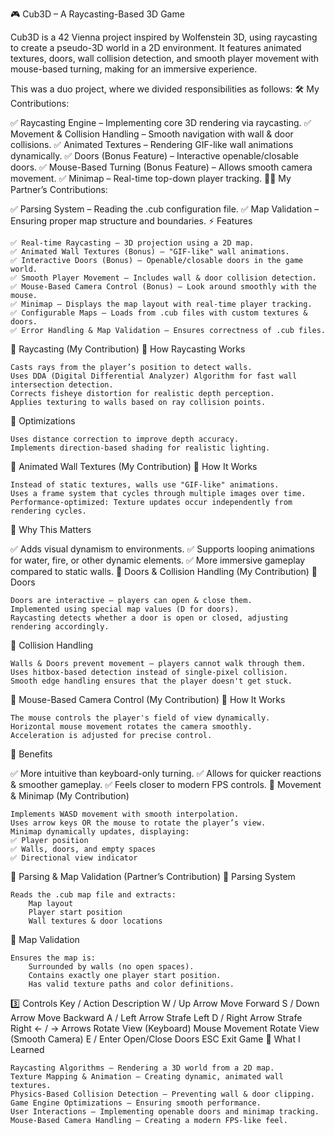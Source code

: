 🎮 Cub3D – A Raycasting-Based 3D Game

Cub3D is a 42 Vienna project inspired by Wolfenstein 3D, using raycasting to create a pseudo-3D world in a 2D environment. It features animated textures, doors, wall collision detection, and smooth player movement with mouse-based turning, making for an immersive experience.

This was a duo project, where we divided responsibilities as follows:
🛠 My Contributions:

✅ Raycasting Engine – Implementing core 3D rendering via raycasting.
✅ Movement & Collision Handling – Smooth navigation with wall & door collisions.
✅ Animated Textures – Rendering GIF-like wall animations dynamically.
✅ Doors (Bonus Feature) – Interactive openable/closable doors.
✅ Mouse-Based Turning (Bonus Feature) – Allows smooth camera movement.
✅ Minimap – Real-time top-down player tracking.
👩‍💻 My Partner’s Contributions:

✅ Parsing System – Reading the .cub configuration file.
✅ Map Validation – Ensuring proper map structure and boundaries.
⚡ Features

    ✅ Real-time Raycasting – 3D projection using a 2D map.
    ✅ Animated Wall Textures (Bonus) – "GIF-like" wall animations.
    ✅ Interactive Doors (Bonus) – Openable/closable doors in the game world.
    ✅ Smooth Player Movement – Includes wall & door collision detection.
    ✅ Mouse-Based Camera Control (Bonus) – Look around smoothly with the mouse.
    ✅ Minimap – Displays the map layout with real-time player tracking.
    ✅ Configurable Maps – Loads from .cub files with custom textures & doors.
    ✅ Error Handling & Map Validation – Ensures correctness of .cub files.

📌 Raycasting (My Contribution)
🔹 How Raycasting Works

    Casts rays from the player’s position to detect walls.
    Uses DDA (Digital Differential Analyzer) Algorithm for fast wall intersection detection.
    Corrects fisheye distortion for realistic depth perception.
    Applies texturing to walls based on ray collision points.

🔹 Optimizations

    Uses distance correction to improve depth accuracy.
    Implements direction-based shading for realistic lighting.

📌 Animated Wall Textures (My Contribution)
🔹 How It Works

    Instead of static textures, walls use "GIF-like" animations.
    Uses a frame system that cycles through multiple images over time.
    Performance-optimized: Texture updates occur independently from rendering cycles.

🔹 Why This Matters

✅ Adds visual dynamism to environments.
✅ Supports looping animations for water, fire, or other dynamic elements.
✅ More immersive gameplay compared to static walls.
📌 Doors & Collision Handling (My Contribution)
🔹 Doors

    Doors are interactive – players can open & close them.
    Implemented using special map values (D for doors).
    Raycasting detects whether a door is open or closed, adjusting rendering accordingly.

🔹 Collision Handling

    Walls & Doors prevent movement – players cannot walk through them.
    Uses hitbox-based detection instead of single-pixel collision.
    Smooth edge handling ensures that the player doesn't get stuck.

📌 Mouse-Based Camera Control (My Contribution)
🔹 How It Works

    The mouse controls the player's field of view dynamically.
    Horizontal mouse movement rotates the camera smoothly.
    Acceleration is adjusted for precise control.

🔹 Benefits

✅ More intuitive than keyboard-only turning.
✅ Allows for quicker reactions & smoother gameplay.
✅ Feels closer to modern FPS controls.
📌 Movement & Minimap (My Contribution)

    Implements WASD movement with smooth interpolation.
    Uses arrow keys OR the mouse to rotate the player’s view.
    Minimap dynamically updates, displaying:
    ✅ Player position
    ✅ Walls, doors, and empty spaces
    ✅ Directional view indicator

📌 Parsing & Map Validation (Partner’s Contribution)
🔹 Parsing System

    Reads the .cub map file and extracts:
        Map layout
        Player start position
        Wall textures & door locations

🔹 Map Validation

    Ensures the map is:
        Surrounded by walls (no open spaces).
        Contains exactly one player start position.
        Has valid texture paths and color definitions.

3️⃣ Controls
Key / Action	Description
W / Up Arrow	Move Forward
S / Down Arrow	Move Backward
A / Left Arrow	Strafe Left
D / Right Arrow	Strafe Right
← / → Arrows	Rotate View (Keyboard)
Mouse Movement	Rotate View (Smooth Camera)
E / Enter	Open/Close Doors
ESC	Exit Game
🎯 What I Learned

    Raycasting Algorithms – Rendering a 3D world from a 2D map.
    Texture Mapping & Animation – Creating dynamic, animated wall textures.
    Physics-Based Collision Detection – Preventing wall & door clipping.
    Game Engine Optimizations – Ensuring smooth performance.
    User Interactions – Implementing openable doors and minimap tracking.
    Mouse-Based Camera Handling – Creating a modern FPS-like feel.
